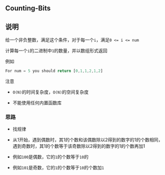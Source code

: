 ## Counting-Bits

## 说明

给一个非负整数，满足这个条件，对于每一个`i`，满足`0 <= i <= num`

计算每一个`i`的二进制中`1`的数量，并以数组形式返回

例如

```js
For num = 5 you should return [0,1,1,2,1,2]
```

注意

- `O(N)`的时间复杂度，`O(N)`的空间复杂度

- 不能使用任何内置函数库

### 思路

- 找规律

- 从1开始，遇到偶数时，其1的个数和该偶数除以2得到的数字的1的个数相同，遇到奇数时，其1的个数等于该奇数除以2得到的数字的1的个数再加1

- 例如`100`是偶数，它的`1`的个数等于`10`的

- 例如`101`是奇数，它的`1`的个数等于`10`的个数加`1`